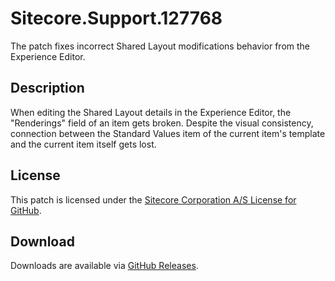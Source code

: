 # Sitecore.Support.127768
The patch fixes incorrect Shared Layout modifications behavior from the Experience Editor.

## Description
When editing the Shared Layout details in the Experience Editor, the "Renderings" field of an item gets broken. Despite the visual consistency, connection between the Standard Values item of the current item's template and the current item itself gets lost.

## License  
This patch is licensed under the [Sitecore Corporation A/S License for GitHub](https://github.com/sitecoresupport/Sitecore.Support.127768/blob/master/LICENSE).  

## Download  
Downloads are available via [GitHub Releases](https://github.com/sitecoresupport/Sitecore.Support.127768/releases).  
